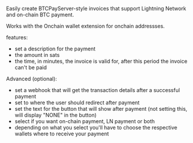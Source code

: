 Easily create BTCPayServer-style invoices that support Lightning Network and on-chain BTC payment.

Works with the Onchain wallet extension for onchain addressses.

features:
* set a description for the payment
* the amount in sats
* the time, in minutes, the invoice is valid for, after this period the invoice can't be paid

Advanced (optional):
* set a webhook that will get the transaction details after a successful payment
* set to where the user should redirect after payment
* set the text for the button that will show after payment (not setting this, will display "NONE" in the button)
* select if you want on-chain payment, LN payment or both
* depending on what you select you'll have to choose the respective wallets where to receive your payment